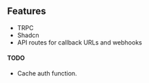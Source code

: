 ## Features
- TRPC
- Shadcn
- API routes for callback URLs and webhooks

#### TODO
- Cache auth function.